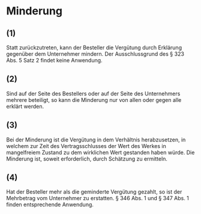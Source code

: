 # Minderung



## (1)

 Statt zurückzutreten, kann der Besteller die Vergütung durch Erklärung gegenüber dem Unternehmer mindern. Der Ausschlussgrund des § 323 Abs. 5 Satz 2 findet keine Anwendung.

## (2)

 Sind auf der Seite des Bestellers oder auf der Seite des Unternehmers mehrere beteiligt, so kann die Minderung nur von allen oder gegen alle erklärt werden.

## (3)

 Bei der Minderung ist die Vergütung in dem Verhältnis herabzusetzen, in welchem zur Zeit des Vertragsschlusses der Wert des Werkes in mangelfreiem Zustand zu dem wirklichen Wert gestanden haben würde. Die Minderung ist, soweit erforderlich, durch Schätzung zu ermitteln.

## (4)

 Hat der Besteller mehr als die geminderte Vergütung gezahlt, so ist der Mehrbetrag vom Unternehmer zu erstatten. § 346 Abs. 1 und § 347 Abs. 1 finden entsprechende Anwendung. 

